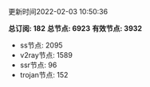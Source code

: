 更新时间2022-02-03 10:50:36

**总订阅: 182**
**总节点: 6923**
**有效节点: 3932**
- ss节点: 2095
- v2ray节点: 1589
- ssr节点: 96
- trojan节点: 152
